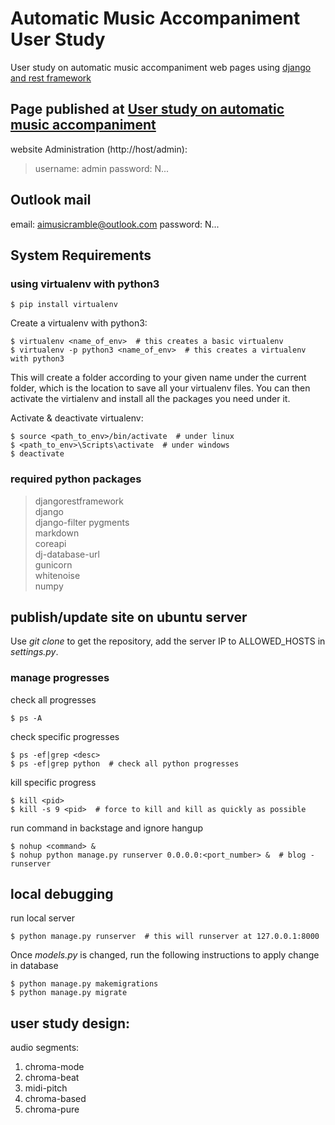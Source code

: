 # Automatic Music Accompaniment User Study
User study on automatic music accompaniment web pages using [django and rest framework](https://www.django-rest-framework.org)

## Page published at [User study on automatic music accompaniment](http://178.62.8.184:9000)

website Administration (http://host/admin):

> username: admin
> password: N...

## Outlook mail

email: aimusicramble@outlook.com
password: N...

## System Requirements

### using virtualenv with python3

    $ pip install virtualenv

Create a virtualenv with python3:

    $ virtualenv <name_of_env>  # this creates a basic virtualenv
    $ virtualenv -p python3 <name_of_env>  # this creates a virtualenv with python3

This will create a folder according to your given name under the current folder, which is the location to save all your virtualenv files. You can then activate the virtialenv and install all the packages you need under it.

Activate & deactivate virtualenv:

    $ source <path_to_env>/bin/activate  # under linux
    $ <path_to_env>\Scripts\activate  # under windows
    $ deactivate

### required python packages

> djangorestframework  
> django  
> django-filter
> pygments  
> markdown  
> coreapi  
> dj-database-url  
> gunicorn  
> whitenoise  
> numpy  

## publish/update site on ubuntu server

Use _git clone_ to get the repository, add the server IP to ALLOWED_HOSTS in _settings.py_.

### manage progresses

check all progresses

    $ ps -A

check specific progresses

    $ ps -ef|grep <desc>
    $ ps -ef|grep python  # check all python progresses

kill specific progress

    $ kill <pid>
    $ kill -s 9 <pid>  # force to kill and kill as quickly as possible

run command in backstage and ignore hangup

    $ nohup <command> &
    $ nohup python manage.py runserver 0.0.0.0:<port_number> &  # blog - runserver


## local debugging

run local server

    $ python manage.py runserver  # this will runserver at 127.0.0.1:8000

Once _models.py_ is changed, run the following instructions to apply change in database

    $ python manage.py makemigrations
    $ python manage.py migrate


## user study design:

audio segments:

1. chroma-mode
2. chroma-beat
3. midi-pitch  
4. chroma-based  
5. chroma-pure
